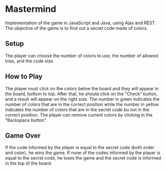 # Mastermind
Implementation of the game in JavaScript and Java, using Ajax and REST. The objective of the game is to find out a secret code made of colors.

## Setup
The player can choose the number of colors to use, the number of allowed tries, and the code size.

## How to Play
The player must click on the colors below the board and they will appear in the board, bottom to top. After that, he should click on the "Check" button, and a result will appear on the right size. The number in green indicates the number of colors that are in the correct position while the number in yellow indicates the number of colors that are in the secret code bu not in the correct position. The player can remove current colors by clicking in the "Backspace button".

## Game Over
If the code informed by the player is equal to the secret code (both order and color), he wins the game. If none of the codes informed by the player is equal to the secret code, he loses the game and the secret code is informed in the top of the board.
